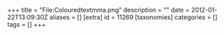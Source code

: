 +++
title = "File:Colouredtextmma.png"
description = ""
date = 2012-01-22T13:09:30Z
aliases = []
[extra]
id = 11269
[taxonomies]
categories = []
tags = []
+++


